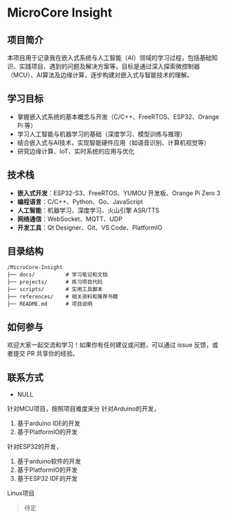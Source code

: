 # MicroCore Insight

## 项目简介
本项目用于记录我在嵌入式系统与人工智能（AI）领域的学习过程，包括基础知识、实践项目、遇到的问题及解决方案等。目标是通过深入探索微控制器（MCU）、AI算法及边缘计算，逐步构建对嵌入式与智能技术的理解。

## 学习目标
- 掌握嵌入式系统的基本概念与开发（C/C++、FreeRTOS、ESP32、Orange Pi 等）
- 学习人工智能与机器学习的基础（深度学习、模型训练与推理）
- 结合嵌入式与AI技术，实现智能硬件应用（如语音识别、计算机视觉等）
- 研究边缘计算、IoT、实时系统的应用与优化

## 技术栈
- **嵌入式开发**：ESP32-S3、FreeRTOS、YUMOU 开发板、Orange Pi Zero 3
- **编程语言**：C/C++、Python、Go、JavaScript
- **人工智能**：机器学习、深度学习、火山引擎 ASR/TTS
- **网络通信**：WebSocket、MQTT、UDP
- **开发工具**：Qt Designer、Git、VS Code、PlatformIO

## 目录结构
```
/MicroCore-Insight
├── docs/          # 学习笔记和文档
├── projects/      # 练习项目代码
├── scripts/       # 实用工具脚本
├── references/    # 相关资料和推荐书籍
├── README.md      # 项目说明
```

## 如何参与
欢迎大家一起交流和学习！如果你有任何建议或问题，可以通过 issue 反馈，或者提交 PR 共享你的经验。

## 联系方式
- NULL

针对MCU项目，按照项目难度来分
针对Arduino的开发，
1. 基于arduino IDE的开发
2. 基于PlatformIO的开发

针对ESP32的开发，
1. 基于arduino软件的开发
2. 基于PlatformIO的开发
3. 基于ESP32 IDF的开发


Linux项目
> 待定






